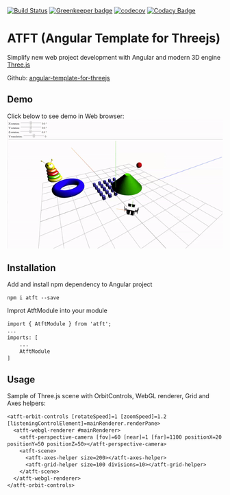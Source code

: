 [![Build Status](https://api.travis-ci.com/makimenko/angular-template-for-threejs.svg?branch=master)](https://travis-ci.com/makimenko/angular-template-for-threejs)
[![Greenkeeper badge](https://badges.greenkeeper.io/makimenko/angular-template-for-threejs.svg)](https://greenkeeper.io/)
[![codecov](https://codecov.io/gh/makimenko/angular-template-for-threejs/branch/master/graph/badge.svg)](https://codecov.io/gh/makimenko/angular-template-for-threejs)
[![Codacy Badge](https://api.codacy.com/project/badge/Grade/94e8d8689ae546d7a3e077ff3b5c5192)](https://app.codacy.com/app/mihails.akimenko/angular-template-for-threejs?utm_source=github.com&utm_medium=referral&utm_content=makimenko/angular-template-for-threejs&utm_campaign=Badge_Grade_Dashboard)

# ATFT (Angular Template for Threejs)

Simplify new web project development with Angular and modern 3D engine [Three.js](https://threejs.org)  

Github: [angular-template-for-threejs](https://github.com/makimenko/angular-template-for-threejs)

## Demo
Click below to see demo in Web browser:<br>
<a href="https://makimenko.github.io/angular-template-for-threejs/demo"><img src="https://raw.githubusercontent.com/makimenko/files/master/angular-template-for-threejs/images/demo.gif"></a>


## Installation
Add and install npm dependency to Angular project
```
npm i atft --save
```
Improt AtftModule into your module
```
import { AtftModule } from 'atft';
...
imports: [
    ...
    AtftModule
]
```


## Usage
Sample of Three.js scene with OrbitControls, WebGL renderer, Grid and Axes helpers:
```
<atft-orbit-controls [rotateSpeed]=1 [zoomSpeed]=1.2 [listeningControlElement]=mainRenderer.renderPane>
  <atft-webgl-renderer #mainRenderer>
    <atft-perspective-camera [fov]=60 [near]=1 [far]=1100 positionX=20 positionY=50 positionZ=50></atft-perspective-camera>
    <atft-scene>
      <atft-axes-helper size=200></atft-axes-helper>
      <atft-grid-helper size=100 divisions=10></atft-grid-helper>
    </atft-scene>
  </atft-webgl-renderer>
</atft-orbit-controls>
```